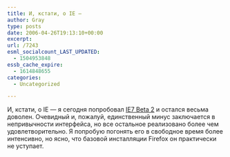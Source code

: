 ```yaml
---
title: И, кстати, о IE —
author: Gray
type: posts
date: 2006-04-26T19:13:10+00:00
excerpt:
url: /7243
esml_socialcount_LAST_UPDATED:
  - 1504953848
essb_cache_expire:
  - 1614848655
categories:
  - Uncategorized

---
```








И, кстати, о IE &#8212; я сегодня попробовал <a href="http://www.microsoft.com/windows/ie/default.mspx" target="_blank">IE7 Beta 2</a> и остался весьма доволен. Очевидный и, пожалуй, единственный минус заключается в непривычности интерфейса, но все остальное реализовано более чем удовлетворительно. Я попробую погонять его в свободное время более интенсивно, но ясно, что базовой инсталляции Firefox он практически не уступает.